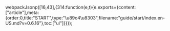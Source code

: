 webpackJsonp([16,43],{314:function(e,t){e.exports={content:["article"],meta:{order:0,title:"START",type:"\u89c4\u8303",filename:"guide/start/index.en-US.md?v=0.6.16"},toc:["ul"]}}});